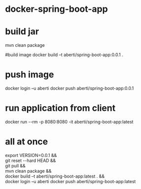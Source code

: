 # docker-spring-boot-app

# build jar
mvn clean package

#build image
docker  build –t aberti/spring-boot-app:0.0.1 .

# push image
docker login –u aberti
docker push aberti/spring-boot-app:0.0.1

# run application from client
docker run --rm -p 8080:8080 -it aberti/spring-boot-app:latest



# all at once
export VERSION=0.0.1 &&\
git reset --hard HEAD &&\
git pull &&\
mvn clean package &&\
docker build –t aberti/spring-boot-app:latest .  &&\
docker login –u aberti
docker push aberti/spring-boot-app:latest